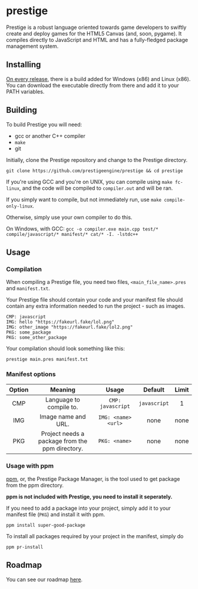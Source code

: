 # prestige
Prestige is a robust language oriented towards game developers to swiftly create and deploy games for the HTML5 Canvas (and, soon, pygame). It compiles directly to JavaScript and HTML and has a fully-fledged package management system.

## Installing
[On every release](https://github.com/prestigeengine/prestige/releases), there is a build added for Windows (x86) and Linux (x86). You can download the executable directly from there and add it to your PATH variables.

## Building
To build Prestige you will need:
- gcc or another C++ compiler
- `make`
- git

Initially, clone the Prestige repository and change to the Prestige directory.
```
git clone https://github.com/prestigeengine/prestige && cd prestige
```

If you're using GCC and you're on UNIX, you can compile using `make fc-linux`, and the code will be compiled to `compiler.out` and will be ran. 

If you simply want to compile, but not immediately run, use `make compile-only-linux`.

Otherwise, simply use your own compiler to do this. 

On Windows, with GCC: `gcc -o compiler.exe main.cpp test/* compile/javascript/* manifest/* cat/* -I. -lstdc++`


## Usage
### Compilation
When compiling a Prestige file, you need two files, `<main_file_name>.pres` and `manifest.txt`. 

Your Prestige file should contain your code and your manifest file should contain any extra information needed to run the project - such as images. 
```
CMP: javascript
IMG: hello "https://fakeurl.fake/lol.png"
IMG: other_image "https://fakeurl.fake/lol2.png"
PKG: some_package
PKG: some_other_package
```

Your compilation should look something like this:
```
prestige main.pres manifest.txt
```

### Manifest options
| Option | Meaning | Usage |  Default | Limit |
|:------:|:-------:|:------:|:--------:|:-----:|
| CMP    | Language to compile to. | `CMP: javascript` | `javascript` | 1 |
| IMG    | Image name and URL. | `IMG: <name> <url>` | none | none |
| PKG    | Project needs a package from the ppm directory. | `PKG: <name>` | none | none |


### Usage with ppm
[ppm](https://github.com/prestigeengine/ppm), or, the Prestige Package Manager, is the tool used to get package from the ppm directory. 

**ppm is not included with Prestige, you need to install it seperately.**

If you need to add a package into your project, simply add it to your manifest file (`PKG`) and install it with ppm.
```
ppm install super-good-package
```

To install all packages required by your project in the manifest, simply do 
```
ppm pr-install
```

## Roadmap 
You can see our roadmap [here](https://github.com/prestigeengine/prestige/projects/1).